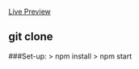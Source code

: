<a href="" target="_blank">Live Preview</a> 

## git clone 

###Set-up:
    > npm install
    > npm start
